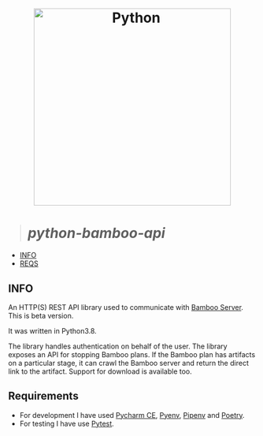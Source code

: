 <h1 align="center">
<img width="400" src="https://www.python.org/static/community_logos/python-logo-inkscape.svg" alt="Python">
<br>
</h1>


>  # _python-bamboo-api_
- [INFO](#info)
- [REQS](#Requirements)



## INFO
An HTTP(S) REST API library used to communicate with [Bamboo Server](https://www.atlassian.com/software/bamboo).
This is beta version.

It was written in Python3.8.

The library handles authentication on behalf of the user.
The library exposes an API for stopping Bamboo plans.
If the Bamboo plan has artifacts on a particular stage, it can crawl the Bamboo server and return the direct
link to the artifact. Support for download is available too.


## Requirements

- For development I have used [Pycharm CE](https://www.jetbrains.com/pycharm/),
[Pyenv](https://github.com/pyenv/pyenv),
[Pipenv](https://pipenv-fork.readthedocs.io/en/latest/) and
[Poetry](https://python-poetry.org/).
- For testing I have use [Pytest](https://docs.pytest.org/en/latest/).
